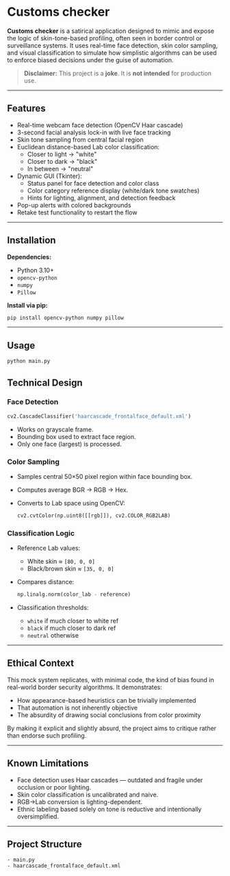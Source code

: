 # Customs checker

**Customs checker** is a satirical application designed to mimic and expose the logic of skin-tone-based profiling, often seen in border control or surveillance systems. It uses real-time face detection, skin color sampling, and visual classification to simulate how simplistic algorithms can be used to enforce biased decisions under the guise of automation.

> **Disclaimer:** This project is a **joke**. It is **not intended** for production use.

---

## Features

- Real-time webcam face detection (OpenCV Haar cascade)
- 3-second facial analysis lock-in with live face tracking
- Skin tone sampling from central facial region
- Euclidean distance-based Lab color classification:
  - Closer to light → "white"
  - Closer to dark → "black"
  - In between → "neutral"
- Dynamic GUI (Tkinter):
  - Status panel for face detection and color class
  - Color category reference display (white/dark tone swatches)
  - Hints for lighting, alignment, and detection feedback
- Pop-up alerts with colored backgrounds
- Retake test functionality to restart the flow

---

## Installation

**Dependencies:**

- Python 3.10+
- `opencv-python`
- `numpy`
- `Pillow`

**Install via pip:**

```bash
pip install opencv-python numpy pillow
````

---

## Usage

```bash
python main.py
```

## Technical Design

### Face Detection

```python
cv2.CascadeClassifier('haarcascade_frontalface_default.xml')
```

* Works on grayscale frame.
* Bounding box used to extract face region.
* Only one face (largest) is processed.

### Color Sampling

* Samples central 50×50 pixel region within face bounding box.
* Computes average BGR → RGB → Hex.
* Converts to Lab space using OpenCV:

  ```python
  cv2.cvtColor(np.uint8([[rgb]]), cv2.COLOR_RGB2LAB)
  ```

### Classification Logic

* Reference Lab values:

  * White skin ≈ `[80, 0, 0]`
  * Black/brown skin ≈ `[35, 0, 0]`
* Compares distance:

  ```python
  np.linalg.norm(color_lab - reference)
  ```
* Classification thresholds:

  * `white` if much closer to white ref
  * `black` if much closer to dark ref
  * `neutral` otherwise

---

## Ethical Context

This mock system replicates, with minimal code, the kind of bias found in real-world border security algorithms. It demonstrates:

* How appearance-based heuristics can be trivially implemented
* That automation is not inherently objective
* The absurdity of drawing social conclusions from color proximity

By making it explicit and slightly absurd, the project aims to critique rather than endorse such profiling.

---

## Known Limitations

* Face detection uses Haar cascades — outdated and fragile under occlusion or poor lighting.
* Skin color classification is uncalibrated and naive.
* RGB→Lab conversion is lighting-dependent.
* Ethnic labeling based solely on tone is reductive and intentionally oversimplified.

---

## Project Structure

```
- main.py                 
- haarcascade_frontalface_default.xml
```

